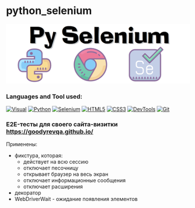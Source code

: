 # python_selenium
[![Header](https://github.com/GoodyrevQA/python_selenium/blob/main/assets/logo.png)](https://github.com/GoodyrevQA/python_selenium)  

### Languages and Tool used:
[![Visual](https://img.shields.io/badge/-Visual_Studio_Code-24292f??style=for-the-badge&logo=Visualstudiocode&logoColor=47c5fb)](https://github.com/GoodyrevQA)
[![Python](https://img.shields.io/badge/-Python-24292f??style=for-the-badge&logo=Python&logoColor=47c5fb)](https://github.com/GoodyrevQA/python_tg_bot)
[![Selenium](https://img.shields.io/badge/-Selenium-24292f??style=for-the-badge&logo=Selenium&logoColor=00bf0d)](https://github.com/GoodyrevQA/python_selenium)
[![HTML5](https://img.shields.io/badge/-HTML5-24292f??style=for-the-badge&logo=html5&logoColor=f68442)](https://github.com/GoodyrevQA/GoodyrevQA.github.io)
[![CSS3](https://img.shields.io/badge/-CSS3-24292f??style=for-the-badge&logo=css3&logoColor=265eaa)](https://github.com/GoodyrevQA/GoodyrevQA.github.io)
[![DevTools](https://img.shields.io/badge/-DevTools-24292f??style=for-the-badge&logo=googlechrome&logoColor=fff600)](https://github.com/GoodyrevQA)
[![Git](https://img.shields.io/badge/-Git-24292f??style=for-the-badge&logo=Git&logoColor=f43010)](https://github.com/GoodyrevQA)

### E2E-тесты для своего сайта-визитки https://goodyrevqa.github.io/  
Применены:
- фикстура, которая:  
  - действует на всю сессию
  - отключает песочницу
  - открывает браузер на весь экран
  - отключает информационные сообщения
  - отключает расширения
- декоратор
- WebDriverWait - ожидание появления элементов


